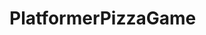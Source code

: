 # PlatformerPizzaGame

<object data="/blog/images/xxx.pdf" type="application/pdf" width="100%"> 
</object>
